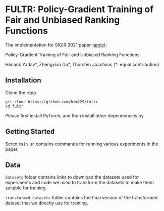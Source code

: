 # FULTR: Policy-Gradient Training of Fair and Unbiased Ranking Functions

The implementation for SIGIR 2021 paper ([arxiv](https://arxiv.org/pdf/1911.08054.pdf)):  

Policy-Gradient Training of Fair and Unbiased Ranking Functions

Himank Yadav*, Zhengxiao Du*, Thorsten Joachims (*: equal contribution)



## Installation
Clone the repo
```shell
git clone https://github.com/him229/fultr
cd fultr
```
Please first install PyTorch, and then install other dependencies by

## Getting Started

Script `main.sh` contains commands for running various experiments in the paper.

## Data

`datasets` folder contains links to download the datasets used for experiments and code we used to transform the datasets to make them suitable for training. 

`transformed_datasets` folder contains the final version of the transformed dataset that we directly use for training.